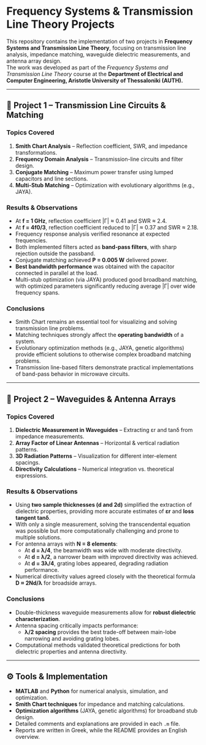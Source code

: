 # Frequency Systems & Transmission Line Theory Projects

This repository contains the implementation of two projects in **Frequency Systems and Transmission Line Theory**, focusing on transmission line analysis, impedance matching, waveguide dielectric measurements, and antenna array design.  
The work was developed as part of the *Frequency Systems and Transmission Line Theory* course at the **Department of Electrical and Computer Engineering, Aristotle University of Thessaloniki (AUTH).**

---

## 📘 Project 1 – Transmission Line Circuits & Matching

### Topics Covered
1. **Smith Chart Analysis** – Reflection coefficient, SWR, and impedance transformations.  
2. **Frequency Domain Analysis** – Transmission-line circuits and filter design.  
3. **Conjugate Matching** – Maximum power transfer using lumped capacitors and line sections.  
4. **Multi-Stub Matching** – Optimization with evolutionary algorithms (e.g., JAYA).  

### Results & Observations
- At **f = 1 GHz**, reflection coefficient |Γ| ≈ 0.41 and SWR ≈ 2.4.  
- At **f = 4f0/3**, reflection coefficient reduced to |Γ| ≈ 0.37 and SWR ≈ 2.18.  
- Frequency response analysis verified resonance at expected frequencies.  
- Both implemented filters acted as **band-pass filters**, with sharp rejection outside the passband.  
- Conjugate matching achieved **P = 0.005 W** delivered power.  
- **Best bandwidth performance** was obtained with the capacitor connected in parallel at the load.  
- Multi-stub optimization (via JAYA) produced good broadband matching, with optimized parameters significantly reducing average |Γ| over wide frequency spans.

### Conclusions
- Smith Chart remains an essential tool for visualizing and solving transmission line problems.  
- Matching techniques strongly affect the **operating bandwidth** of a system.  
- Evolutionary optimization methods (e.g., JAYA, genetic algorithms) provide efficient solutions to otherwise complex broadband matching problems.  
- Transmission line-based filters demonstrate practical implementations of band-pass behavior in microwave circuits.  

---

## 📘 Project 2 – Waveguides & Antenna Arrays

### Topics Covered
1. **Dielectric Measurement in Waveguides** – Extracting εr and tanδ from impedance measurements.  
2. **Array Factor of Linear Antennas** – Horizontal & vertical radiation patterns.  
3. **3D Radiation Patterns** – Visualization for different inter-element spacings.  
4. **Directivity Calculations** – Numerical integration vs. theoretical expressions.  

### Results & Observations
- Using **two sample thicknesses (d and 2d)** simplified the extraction of dielectric properties, providing more accurate estimates of **εr** and **loss tangent tanδ**.  
- With only a single measurement, solving the transcendental equation was possible but more computationally challenging and prone to multiple solutions.  
- For antenna arrays with **N = 8 elements**:  
  - At **d = λ/4**, the beamwidth was wide with moderate directivity.  
  - At **d = λ/2**, a narrower beam with improved directivity was achieved.  
  - At **d = 3λ/4**, grating lobes appeared, degrading radiation performance.  
- Numerical directivity values agreed closely with the theoretical formula **D ≈ 2Nd/λ** for broadside arrays.  

### Conclusions
- Double-thickness waveguide measurements allow for **robust dielectric characterization**.  
- Antenna spacing critically impacts performance:  
  - **λ/2 spacing** provides the best trade-off between main-lobe narrowing and avoiding grating lobes.  
- Computational methods validated theoretical predictions for both dielectric properties and antenna directivity.  

---

## ⚙️ Tools & Implementation
- **MATLAB** and **Python** for numerical analysis, simulation, and optimization.  
- **Smith Chart techniques** for impedance and matching calculations.  
- **Optimization algorithms** (JAYA, genetic algorithms) for broadband stub design.  
- Detailed comments and explanations are provided in each `.m` file.  
- Reports are written in Greek, while the README provides an English overview.  
